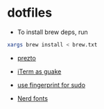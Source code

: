 # dotfiles

- To install brew deps, run
```sh
xargs brew install < brew.txt
```
- [prezto](https://github.com/sorin-ionescu/prezto)

- [iTerm as guake](https://www.sharmaprakash.com.np/guake-like-dropdown-terminal-in-mac/)

- [use fingerprint for sudo](https://dev.to/equiman/how-to-use-macos-s-touch-id-on-terminal-5fhg)

- [Nerd fonts](https://github.com/ryanoasis/nerd-fonts)
